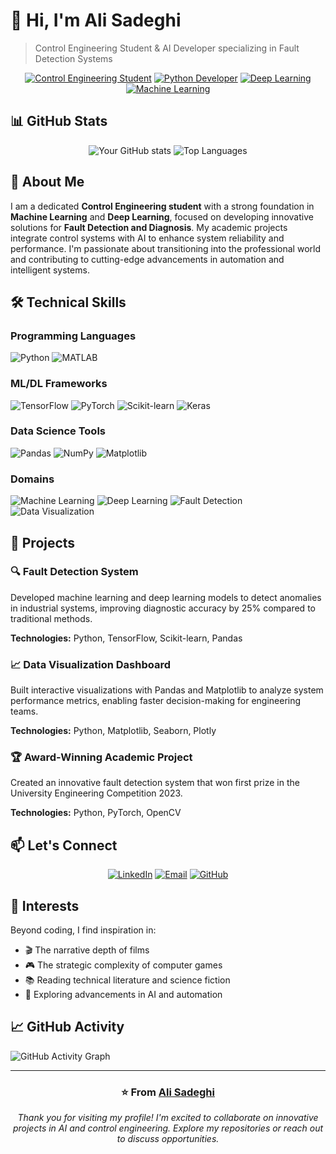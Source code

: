# 👋 Hi, I'm Ali Sadeghi 

> Control Engineering Student & AI Developer specializing in Fault Detection Systems

<div align="center">

[![Control Engineering Student](https://img.shields.io/badge/Control_Engineering-Student-blue?style=for-the-badge&logo=azure-pipelines)](https://github.com/Alis7502)
[![Python Developer](https://img.shields.io/badge/Python-Developer-3776AB?style=for-the-badge&logo=python)](https://github.com/Alis7502)
[![Deep Learning](https://img.shields.io/badge/Deep_Learning-Enthusiast-FF6F00?style=for-the-badge&logo=tensorflow)](https://github.com/Alis7502)
[![Machine Learning](https://img.shields.io/badge/Machine_Learning-Enthusiast-FF6F00?style=for-the-badge&logo=scikitlearn)](https://github.com/Alis7502)

</div>

## 📊 GitHub Stats

<div align="center">
  
![Your GitHub stats](https://github-readme-stats.vercel.app/api?username=Alis7502&show_icons=true&theme=radical)
![Top Languages](https://github-readme-stats.vercel.app/api/top-langs/?username=Alis7502&layout=compact&theme=radical)

</div>

## 🚀 About Me

I am a dedicated **Control Engineering student** with a strong foundation in **Machine Learning** and **Deep Learning**, focused on developing innovative solutions for **Fault Detection and Diagnosis**. My academic projects integrate control systems with AI to enhance system reliability and performance. I'm passionate about transitioning into the professional world and contributing to cutting-edge advancements in automation and intelligent systems.

## 🛠️ Technical Skills

### Programming Languages
![Python](https://img.shields.io/badge/Python-3776AB?style=flat-square&logo=python&logoColor=white)
![MATLAB](https://img.shields.io/badge/MATLAB-orange?style=flat-square&logo=mathworks&logoColor=white)

### ML/DL Frameworks
![TensorFlow](https://img.shields.io/badge/TensorFlow-FF6F00?style=flat-square&logo=tensorflow&logoColor=white)
![PyTorch](https://img.shields.io/badge/PyTorch-EE4C2C?style=flat-square&logo=pytorch&logoColor=white)
![Scikit-learn](https://img.shields.io/badge/Scikit--learn-F7931E?style=flat-square&logo=scikit-learn&logoColor=white)
![Keras](https://img.shields.io/badge/Keras-D00000?style=flat-square&logo=keras&logoColor=white)

### Data Science Tools
![Pandas](https://img.shields.io/badge/Pandas-150458?style=flat-square&logo=pandas&logoColor=white)
![NumPy](https://img.shields.io/badge/NumPy-013243?style=flat-square&logo=numpy&logoColor=white)
![Matplotlib](https://img.shields.io/badge/Matplotlib-11557C?style=flat-square&logo=python&logoColor=white)

### Domains
![Machine Learning](https://img.shields.io/badge/Machine_Learning-0080FF?style=flat-square)
![Deep Learning](https://img.shields.io/badge/Deep_Learning-0055FF?style=flat-square)
![Fault Detection](https://img.shields.io/badge/Fault_Detection-FF3300?style=flat-square)
![Data Visualization](https://img.shields.io/badge/Data_Visualization-FF9900?style=flat-square)

## 💼 Projects

### 🔍 Fault Detection System
Developed machine learning and deep learning models to detect anomalies in industrial systems, improving diagnostic accuracy by 25% compared to traditional methods.

**Technologies:** Python, TensorFlow, Scikit-learn, Pandas

### 📈 Data Visualization Dashboard
Built interactive visualizations with Pandas and Matplotlib to analyze system performance metrics, enabling faster decision-making for engineering teams.

**Technologies:** Python, Matplotlib, Seaborn, Plotly

### 🏆 Award-Winning Academic Project
Created an innovative fault detection system that won first prize in the University Engineering Competition 2023.

**Technologies:** Python, PyTorch, OpenCV

## 📫 Let's Connect

<div align="center">

[![LinkedIn](https://img.shields.io/badge/LinkedIn-Ali_Sadeghi-0077B5?style=for-the-badge&logo=linkedin)](https://www.linkedin.com/in/alisadeghi7502/)
[![Email](https://img.shields.io/badge/Email-alisadeghi7502@gmail.com-D14836?style=for-the-badge&logo=gmail&logoColor=white)](mailto:alisadeghi7502@gmail.com)
[![GitHub](https://img.shields.io/badge/GitHub-Alis7502-181717?style=for-the-badge&logo=github)](https://github.com/Alis7502)

</div>

## 🌟 Interests

Beyond coding, I find inspiration in:
- 🎬 The narrative depth of films
- 🎮 The strategic complexity of computer games
- 📚 Reading technical literature and science fiction
- 🚀 Exploring advancements in AI and automation

## 📈 GitHub Activity

<!-- If you want to show your recent activity, you can use this later -->
![GitHub Activity Graph](https://activity-graph.herokuapp.com/graph?username=Alis7502&theme=react-dark)

---

<div align="center">

### ⭐️ From [Ali Sadeghi](https://github.com/Alis7502)

*Thank you for visiting my profile! I'm excited to collaborate on innovative projects in AI and control engineering. Explore my repositories or reach out to discuss opportunities.*

</div>
